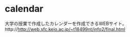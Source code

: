 # calendar

大学の授業で作成したカレンダーを作成できるWEBサイト。
http://http://web.sfc.keio.ac.jp/~t18499nt/info2/final.html
